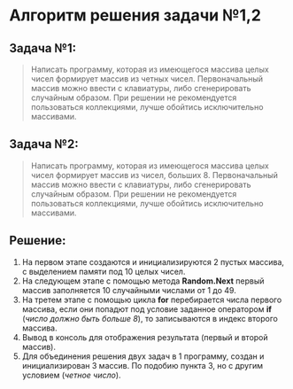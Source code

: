 # Алгоритм решения задачи №1,2
## Задача №1: 
>Написать программу, которая из имеющегося массива целых чисел формирует массив из четных чисел. Первоначальный массив можно ввести с клавиатуры, либо сгенерировать случайным образом. При решении не рекомендуется пользоваться коллекциями, лучше обойтись исключительно массивами.
## Задача №2: 
>Написать программу, которая из имеющегося массива целых чисел формирует массив из чисел, больших 8. Первоначальный массив можно ввести с клавиатуры, либо сгенерировать случайным образом. При решении не рекомендуется пользоваться коллекциями, лучше обойтись исключительно массивами.
## Решение:
1. На первом этапе создаются и инициализируются 2 пустых массива, с выделением памяти под 10 целых чисел.
2. На следующем этапе с помощью метода **Random.Next** первый массив заполняется 10 случайными числами от 1 до 49.
3. На третем этапе с помощью цикла **for** перебирается числа первого массива, если они попадют под условие заданное оператором **if** (_число должно быть больше 8_), то записываются в индекс второго массива.
4. Вывод в консоль для отображения результата (первый и второй массив).
5. Для объединения решения двух задач в 1 программу, создан и инициализирован 3 массив. По подобию пункта 3, но с другим условием (_четное число_).